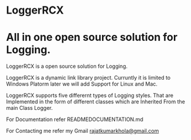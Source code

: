 # LoggerRCX
# All in one open source solution for Logging.

LoggerRCX is a open source solution for Logging.

LoggerRCX is a dynamic link library project.
Curruntly it is limited to Windows Platorm later we will add Support for Linux and Mac. 

LoggerRCX supports five differernt types of Logging styles. That are Implemented in the form of different classes which are Inherited 
From the main Class Logger.

For Documentation refer READMEDOCUMENTATION.md

For Contacting me refer my Gmail rajatkumarkhola@gmail.com
